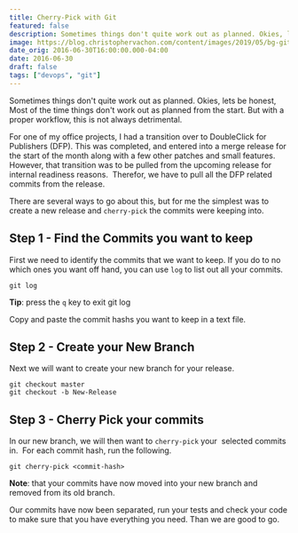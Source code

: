 ```yaml
---
title: Cherry-Pick with Git
featured: false
description: Sometimes things don't quite work out as planned. Okies, lets be honest, Most ofthe time things don't work out as planned from the start. But with a properworkflow, this is not always detrimental.For one of my office projects, I had a transition over to DoubleClick forPublishers (DFP). This was completed, and entered into a merge release for thestart of the month along with a few other patches and small features. However,that transition was to be pulled from the upcoming release for inter
image: https://blog.christophervachon.com/content/images/2019/05/bg-git-1.jpg
date_orig: 2016-06-30T16:00:00.000-04:00
date: 2016-06-30
draft: false
tags: ["devops", "git"]
---
```


Sometimes things don't quite work out as planned. Okies, lets be honest, Most of the time things don't work out as planned from the start. But with a proper workflow, this is not always detrimental.

For one of my office projects, I had a transition over to DoubleClick for Publishers (DFP). This was completed, and entered into a merge release for the start of the month along with a few other patches and small features. However, that transition was to be pulled from the upcoming release for internal readiness reasons.  Therefor, we have to pull all the DFP related commits from the release.

There are several ways to go about this, but for me the simplest was to create a new release and `cherry-pick` the commits were keeping into.

## Step 1 - Find the Commits you want to keep

First we need to identify the commits that we want to keep. If you do to no which ones you want off hand, you can use `log` to list out all your commits.

```
git log
```

**Tip**: press the `q` key to exit git log

Copy and paste the commit hashs you want to keep in a text file.

## Step 2 - Create your New Branch

Next we will want to create your new branch for your release.

```
git checkout master
git checkout -b New-Release
```

## Step 3 - Cherry Pick your commits

In our new branch, we will then want to `cherry-pick` your  selected commits in.  For each commit hash, run the following.

```
git cherry-pick <commit-hash>
```

**Note**: that your commits have now moved into your new branch and removed from its old branch.

Our commits have now been separated, run your tests and check your code to make sure that you have everything you need. Than we are good to go.
